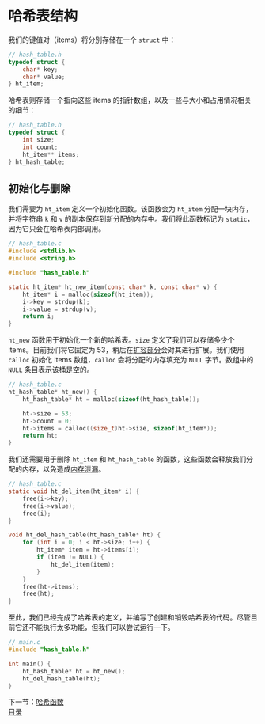 # 哈希表结构

我们的键值对（items）将分别存储在一个 `struct` 中：

```c
// hash_table.h
typedef struct {
    char* key;
    char* value;
} ht_item;
```

哈希表则存储一个指向这些 items 的指针数组，以及一些与大小和占用情况相关的细节：

```c
// hash_table.h
typedef struct {
    int size;
    int count;
    ht_item** items;
} ht_hash_table;
```

## 初始化与删除

我们需要为 `ht_item` 定义一个初始化函数。该函数会为 `ht_item` 分配一块内存，并将字符串 `k` 和 `v` 的副本保存到新分配的内存中。我们将此函数标记为 `static`，因为它只会在哈希表内部调用。

```c
// hash_table.c
#include <stdlib.h>
#include <string.h>

#include "hash_table.h"

static ht_item* ht_new_item(const char* k, const char* v) {
    ht_item* i = malloc(sizeof(ht_item));
    i->key = strdup(k);
    i->value = strdup(v);
    return i;
}
```

`ht_new` 函数用于初始化一个新的哈希表。`size` 定义了我们可以存储多少个 items。目前我们将它固定为 53，稍后在[扩容部分](/06-resizing)会对其进行扩展。我们使用 `calloc` 初始化 items 数组，`calloc` 会将分配的内存填充为 `NULL` 字节。数组中的 `NULL` 条目表示该桶是空的。

```c
// hash_table.c
ht_hash_table* ht_new() {
    ht_hash_table* ht = malloc(sizeof(ht_hash_table));

    ht->size = 53;
    ht->count = 0;
    ht->items = calloc((size_t)ht->size, sizeof(ht_item*));
    return ht;
}
```

我们还需要用于删除 `ht_item` 和 `ht_hash_table` 的函数，这些函数会释放我们分配的内存，以免造成[内存泄漏](https://en.wikipedia.org/wiki/Memory_leak)。

```c
// hash_table.c
static void ht_del_item(ht_item* i) {
    free(i->key);
    free(i->value);
    free(i);
}

void ht_del_hash_table(ht_hash_table* ht) {
    for (int i = 0; i < ht->size; i++) {
        ht_item* item = ht->items[i];
        if (item != NULL) {
            ht_del_item(item);
        }
    }
    free(ht->items);
    free(ht);
}
```

至此，我们已经完成了哈希表的定义，并编写了创建和销毁哈希表的代码。尽管目前它还不能执行太多功能，但我们可以尝试运行一下。

```c
// main.c
#include "hash_table.h"

int main() {
    ht_hash_table* ht = ht_new();
    ht_del_hash_table(ht);
}
```

下一节：[哈希函数](/03-hashing)  
[目录](https://github.com/jamesroutley/write-a-hash-table#contents)